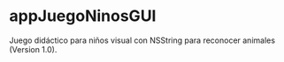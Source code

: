 # appJuegoNinosGUI
Juego didáctico para niños visual con NSString para reconocer animales (Version 1.0).
